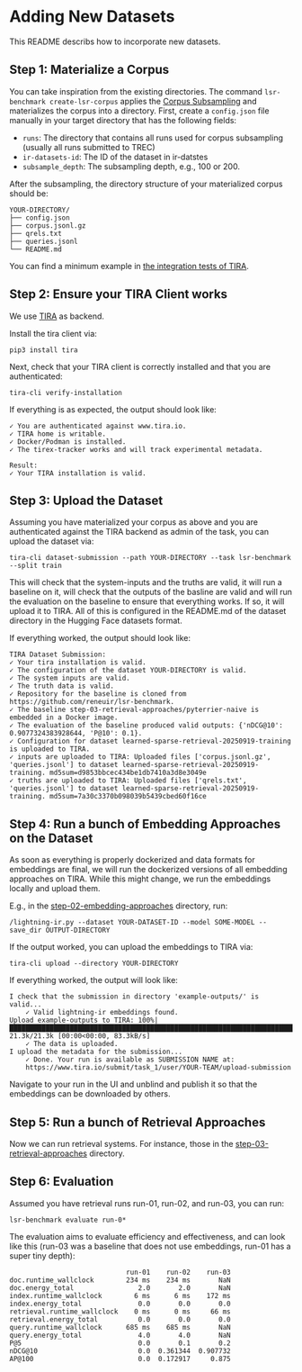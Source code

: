 # Adding New Datasets

This README describs how to incorporate new datasets.

## Step 1: Materialize a Corpus

You can take inspiration from the existing directories. The command `lsr-benchmark create-lsr-corpus` applies the [Corpus Subsampling](https://webis.de/publications.html#froebe_2025c) and materializes the corpus into a directory. First, create a `config.json` file manually in your target directory that has the following fields:

- `runs`: The directory that contains all runs used for corpus subsampling (usually all runs submitted to TREC)
- `ir-datasets-id`: The ID of the dataset in ir-datstes
- `subsample_depth`: The subsampling depth, e.g., 100 or 200.

After the subsampling, the directory structure of your materialized corpus should be:

```
YOUR-DIRECTORY/
├── config.json
├── corpus.jsonl.gz
├── qrels.txt
├── queries.jsonl
└── README.md
```

You can find a minimum example in [the integration tests of TIRA](https://github.com/tira-io/tira/tree/main/python-client/tests/resources/example-datasets/learned-sparse-retrieval).

## Step 2: Ensure your TIRA Client works

We use [TIRA](https://archive.tira.io) as backend.

Install the tira client via:

```
pip3 install tira
```

Next, check that your TIRA client is correctly installed and that you are authenticated:

```
tira-cli verify-installation
```

If everything is as expected, the output should look like:

```
✓ You are authenticated against www.tira.io.
✓ TIRA home is writable.
✓ Docker/Podman is installed.
✓ The tirex-tracker works and will track experimental metadata.

Result:
✓ Your TIRA installation is valid.
```

## Step 3: Upload the Dataset

Assuming you have materialized your corpus as above and you are authenticated against the TIRA backend as admin of the task, you can upload the dataset via:

```
tira-cli dataset-submission --path YOUR-DIRECTORY --task lsr-benchmark --split train
```

This will check that the system-inputs and the truths are valid, it will run a baseline on it, will check that the outputs of the basline are valid and will run the evaluation on the baseline to ensure that everything works. If so, it will upload it to TIRA. All of this is configured in the README.md of the dataset directory in the Hugging Face datasets format.

If everything worked, the output should look like:

```
TIRA Dataset Submission:
✓ Your tira installation is valid.
✓ The configuration of the dataset YOUR-DIRECTORY is valid.
✓ The system inputs are valid.
✓ The truth data is valid.
✓ Repository for the baseline is cloned from https://github.com/reneuir/lsr-benchmark.
✓ The baseline step-03-retrieval-approaches/pyterrier-naive is embedded in a Docker image.
✓ The evaluation of the baseline produced valid outputs: {'nDCG@10': 0.9077324383928644, 'P@10': 0.1}.
✓ Configuration for dataset learned-sparse-retrieval-20250919-training is uploaded to TIRA.
✓ inputs are uploaded to TIRA: Uploaded files ['corpus.jsonl.gz', 'queries.jsonl'] to dataset learned-sparse-retrieval-20250919-training. md5sum=d9853bbcec434be1db7410a3d8e3049e
✓ truths are uploaded to TIRA: Uploaded files ['qrels.txt', 'queries.jsonl'] to dataset learned-sparse-retrieval-20250919-training. md5sum=7a30c3370b098039b5439cbed60f16ce
```

## Step 4: Run a bunch of Embedding Approaches on the Dataset

As soon as everything is properly dockerized and data formats for embeddings are final, we will run the dockerized versions of all embedding approaches on TIRA. While this might change, we run the embeddings locally and upload them.

E.g., in the [step-02-embedding-approaches](../step-02-embedding-approaches) directory, run:

```
/lightning-ir.py --dataset YOUR-DATASET-ID --model SOME-MODEL --save_dir OUTPUT-DIRECTORY
```

If the output worked, you can upload the embeddings to TIRA via:

```
tira-cli upload --directory YOUR-DIRECTORY
```

If everything worked, the output will look like:

```
I check that the submission in directory 'example-outputs/' is valid...
	✓ Valid lightning-ir embeddings found.
Upload example-outputs to TIRA: 100%|████████████████████████████████████████████████████████████████████████| 21.3k/21.3k [00:00<00:00, 83.3kB/s]
	✓ The data is uploaded.
I upload the metadata for the submission...
	✓ Done. Your run is available as SUBMISSION NAME at:
	https://www.tira.io/submit/task_1/user/YOUR-TEAM/upload-submission
```

Navigate to your run in the UI and unblind and publish it so that the embeddings can be downloaded by others.

## Step 5: Run a bunch of Retrieval Approaches

Now we can run retrieval systems. For instance, those in the [step-03-retrieval-approaches](../step-03-retrieval-approaches) directory.

## Step 6: Evaluation

Assumed you have retrieval runs run-01, run-02, and run-03, you can run:

```
lsr-benchmark evaluate run-0*
```

The evaluation aims to evaluate efficiency and effectiveness, and can look like this (run-03 was a baseline that does not use embeddings, run-01 has a super tiny depth):

```
                             run-01    run-02    run-03
doc.runtime_wallclock        234 ms    234 ms       NaN
doc.energy_total                2.0       2.0       NaN
index.runtime_wallclock        6 ms      6 ms    172 ms
index.energy_total              0.0       0.0       0.0
retrieval.runtime_wallclock    0 ms      0 ms     66 ms
retrieval.energy_total          0.0       0.0       0.0
query.runtime_wallclock      685 ms    685 ms       NaN
query.energy_total              4.0       4.0       NaN
P@5                             0.0       0.1       0.2
nDCG@10                         0.0  0.361344  0.907732
AP@100                          0.0  0.172917     0.875
```

